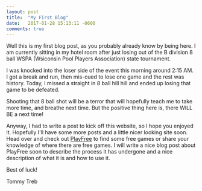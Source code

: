 ```yaml
---
layout: post
title:  "My First Blog"
date:   2017-01-28 15:13:11 -0600
comments: true
---
```

Well this is my first blog post, as you probably already know by being here. I am currently sitting in my hotel room after just losing out of the B division 8 ball WSPA (Wsiconsin Pool Players Association) state tournament.

I was knocked into the loser side of the event this morning around 2:15 AM. I got a break and run, then mis-cued to lose one game and the rest was history. Today, I missed a straight in 8 ball hill hill and ended up losing that game to be defeated.

Shooting that 8 ball shot will be a terror that will hopefully teach me to take more time, and breathe next time. But the positive thing here is, there WILL BE a next time!

Anyway, I had to write a post to kick off this website, so I hope you enjoyed it. Hopefully I'll have some more posts and a little nicer looking site soon. Head over and check out [PlayFree][playfree] to find some free games or share your knowledge of where there are free games. I will write a nice blog post about PlayFree soon to describe the process it has undergone and a nice description of what it is and how to use it.

Best of luck!

Tommy Treb

[playfree]: http://playfree.io
